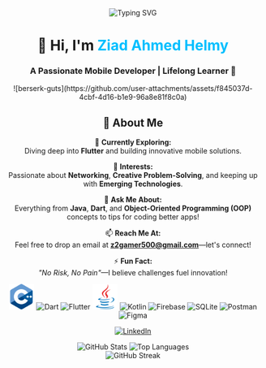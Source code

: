 <div align="center">
  <img src="https://readme-typing-svg.herokuapp.com?font=Fira+Code&size=24&pause=1000&color=00BFFF&center=true&vCenter=true&width=500&lines=System.out.println(%22Welcome%22);Flutter+%7C+Java+%7C+Dart+💻;Debugging+is+an+*****+%F0%9F%A7%A8;Building+Dreams+with+Code!+🚀" alt="Typing SVG" />
</div>

<h1 align="center">👋 Hi, I'm <span style="color:#00BFFF;">Ziad Ahmed Helmy</span></h1> <h3 align="center">A Passionate Mobile Developer | Lifelong Learner 🚀</h3> <div align="center"> 
![berserk-guts](https://github.com/user-attachments/assets/f845037d-4cbf-4d16-b1e9-96a8e81f8c0a)


<div align="center">
  <h2>🌟 About Me</h2>
  <p>🌱 <strong>Currently Exploring:</strong><br>
     Diving deep into <strong>Flutter</strong> and building innovative mobile solutions.</p>
  <p>🎯 <strong>Interests:</strong><br>
     Passionate about <strong>Networking</strong>, <strong>Creative Problem-Solving</strong>, and keeping up with <strong>Emerging Technologies</strong>.</p>
  <p>💬 <strong>Ask Me About:</strong><br>
     Everything from <strong>Java</strong>, <strong>Dart</strong>, and <strong>Object-Oriented Programming (OOP)</strong> concepts to tips for coding better apps!</p>
  <p>📫 <strong>Reach Me At:</strong><br>
     Feel free to drop an email at <a href="mailto:ziadahmedhelmy90@gmail.com"><strong>z2gamer500@gmail.com</strong></a>—let's connect!</p>
  <p>⚡ <strong>Fun Fact:</strong><br>
     <em>"No Risk, No Pain"</em>—I believe challenges fuel innovation!</p>
</div>




<p align="center"> 
  <img src="https://raw.githubusercontent.com/devicons/devicon/master/icons/cplusplus/cplusplus-original.svg" alt="C++" width="50" height="50"/> 
  <img src="https://www.vectorlogo.zone/logos/dartlang/dartlang-icon.svg" alt="Dart" width="50" height="50"/> 
  <img src="https://www.vectorlogo.zone/logos/flutterio/flutterio-icon.svg" alt="Flutter" width="50" height="50"/> 
  <img src="https://raw.githubusercontent.com/devicons/devicon/master/icons/java/java-original.svg" alt="Java" width="50" height="50"/> 
  <img src="https://www.vectorlogo.zone/logos/kotlinlang/kotlinlang-icon.svg" alt="Kotlin" width="50" height="50"/> 
  <img src="https://www.vectorlogo.zone/logos/firebase/firebase-icon.svg" alt="Firebase" width="50" height="50"/> 
  <img src="https://www.vectorlogo.zone/logos/sqlite/sqlite-icon.svg" alt="SQLite" width="50" height="50"/> 
  <img src="https://www.vectorlogo.zone/logos/getpostman/getpostman-icon.svg" alt="Postman" width="50" height="50"/> 
  <img src="https://www.vectorlogo.zone/logos/figma/figma-icon.svg" alt="Figma" width="50" height="50"/> 
</p>

<p align="center"> <a href="https://www.linkedin.com/in/ziad-ahmed-helmy-b97aaa2b5?utm_source=share&utm_campaign=share_via&utm_content=profile&utm_medium=android_app" target="_blank"> <img src="https://img.shields.io/badge/LinkedIn-0077B5?style=for-the-badge&logo=linkedin&logoColor=white" alt="LinkedIn"> </a> </p>

<div align="center"> <img src="https://github-readme-stats.vercel.app/api?username=ZiadAhmedH&show_icons=true&theme=radical&hide_border=true" alt="GitHub Stats" height="180"/> <img src="https://github-readme-stats.vercel.app/api/top-langs/?username=ZiadAhmedH&layout=compact&theme=radical&hide_border=true" alt="Top Languages" height="180"/> </div>

<div align="center"> <img src="https://streak-stats.demolab.com?user=ZiadAhmedH&theme=radical&hide_border=true" alt="GitHub Streak" height="180"/> </div>


